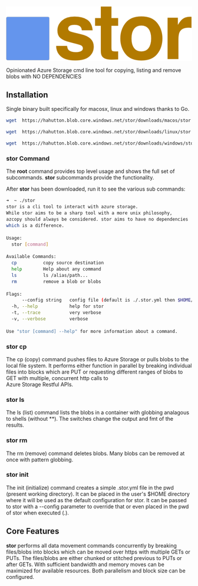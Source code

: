 ![stor](https://github.com/hahutton/stor/raw/master/docs/img/stor.logo.png)

Opinionated Azure Storage cmd line tool for copying, listing and remove blobs with NO DEPENDENCIES

## Installation

Single binary built specifically for macosx, linux and windows thanks to Go.


```bash
wget  https://hahutton.blob.core.windows.net/stor/downloads/macos/stor
```

```bash
wget  https://hahutton.blob.core.windows.net/stor/downloads/linux/stor
```

```bash
wget  https://hahutton.blob.core.windows.net/stor/downloads/windows/stor
```

### **stor** Command 

The **root** command provides top level usage and shows the full set of subcommands.
**stor** subcommands provide the functionality.

After **stor** has been downloaded, run it to see the various sub commands: 

```bash
➜  ~ ./stor 
stor is a cli tool to interact with azure storage.
While stor aims to be a sharp tool with a more unix philosophy,
azcopy should always be considered. stor aims to have no dependencies
which is a difference.

Usage:
  stor [command]

Available Commands:
  cp          copy source destination
  help        Help about any command
  ls          ls /alias/path...
  rm          remove a blob or blobs

Flags:
      --config string   config file (default is ./.stor.yml then $HOME/.stor.yml)
  -h, --help            help for stor
  -t, --trace           very verbose
  -v, --verbose         verbose

Use "stor [command] --help" for more information about a command.
```
 
### **stor** cp

The cp (copy) command pushes files to Azure Storage or pulls blobs to the local file system.
It performs either function in parallel by breaking individual files into blocks which are
PUT or requesting different ranges of blobs to GET with multiple, concurrent http calls to  
Azure Storage Restful APIs.


### **stor** ls

The ls (list) command lists the blobs in a container with globbing analagous to shells (without **).
The switches change the output and fmt of the results.

### **stor** rm

The rm (remove) command deletes blobs. Many blobs can be removed at once with pattern globbing.


### **stor** init

The init (initialize) command creates a simple .stor.yml file in the pwd (present working directory). It can be 
placed in the user's $HOME directory where it will be used as the default configuration for stor. It can be passed to
stor with a --config parameter to override that or even placed in the pwd of stor when executed (.).

## Core Features

**stor** performs all data movement commands concurrently by breaking files/blobs into blocks which can be moved
over https with multiple GETs or PUTs. The files/blobs are either chunked or stitched previous to PUTs or after GETs.
With sufficient bandwidth and memory moves can be maximized for available resources. Both parallelism and block size
can be configured. 

